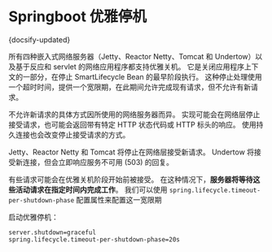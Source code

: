 # Springboot 优雅停机
{docsify-updated}


所有四种嵌入式网络服务器（Jetty、Reactor Netty、Tomcat 和 Undertow）以及基于反应和 servlet 的网络应用程序都支持优雅关机。 它是关闭应用程序上下文的一部分，在停止 SmartLifecycle Bean 的最早阶段执行。 这种停止处理使用一个超时时间，提供一个宽限期，在此期间允许完成现有请求，但不允许有新请求。

不允许新请求的具体方式因所使用的网络服务器而异。 实现可能会在网络层停止接受请求，也可能会返回带有特定 HTTP 状态代码或 HTTP 标头的响应。 使用持久连接也会改变停止接受请求的方式。

Jetty、Reactor Netty 和 Tomcat 将停止在网络层接受新请求。 Undertow 将接受新连接，但会立即响应服务不可用 (503) 的回复。

有些请求可能会在优雅关机阶段开始前被接受。 在这种情况下，**服务器将等待这些活动请求在指定时间内完成工作**。 我们可以使用 `spring.lifecycle.timeout-per-shutdown-phase` 配置属性来配置这一宽限期

启动优雅停机：

```
server.shutdown=graceful
spring.lifecycle.timeout-per-shutdown-phase=20s
```